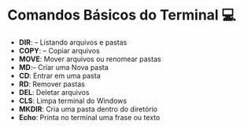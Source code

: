 # Comandos Básicos do Terminal :computer:



- **DIR**: – Listando arquivos e pastas
- **COPY**: – Copiar arquivos
- **MOVE**: Mover arquivos ou renomear pastas
- **MD**:– Criar uma Nova pasta
- **CD**: Entrar em uma pasta
- **RD**: Remover pastas
- **DEL**: Deletar arquivos
- **CLS**: Limpa terminal do Windows
- **MKDIR**: Cria uma pasta dentro do diretório
- **Echo**: Printa  no terminal uma frase ou texto 



